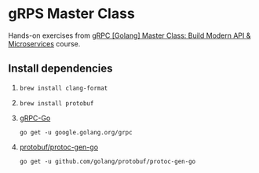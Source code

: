# gRPS Master Class

Hands-on exercises from [gRPC [Golang] Master Class: Build Modern API & Microservices](https://www.udemy.com/share/101Zo0A0QaeF1aTHg=/) course.

## Install dependencies

1. `brew install clang-format`
2. `brew install protobuf`
3. [gRPC-Go](https://github.com/grpc/grpc-go)

    ```
    go get -u google.golang.org/grpc
    ```

4. [protobuf/protoc-gen-go](https://github.com/golang/protobuf)

    ```
    go get -u github.com/golang/protobuf/protoc-gen-go
    ```